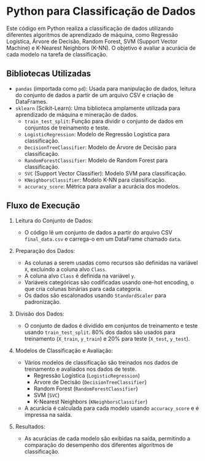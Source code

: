 # Python para Classificação de Dados

Este código em Python realiza a classificação de dados utilizando diferentes algoritmos de aprendizado de máquina, como Regressão Logística, Árvore de Decisão, Random Forest, SVM (Support Vector Machine) e K-Nearest Neighbors (K-NN). O objetivo é avaliar a acurácia de cada modelo na tarefa de classificação.

## Bibliotecas Utilizadas

- `pandas` (importada como `pd`): Usada para manipulação de dados, leitura do conjunto de dados a partir de um arquivo CSV e criação de DataFrames.
- `sklearn` (Scikit-Learn): Uma biblioteca amplamente utilizada para aprendizado de máquina e mineração de dados.
  - `train_test_split`: Função para dividir o conjunto de dados em conjuntos de treinamento e teste.
  - `LogisticRegression`: Modelo de Regressão Logística para classificação.
  - `DecisionTreeClassifier`: Modelo de Árvore de Decisão para classificação.
  - `RandomForestClassifier`: Modelo de Random Forest para classificação.
  - `SVC` (Support Vector Classifier): Modelo SVM para classificação.
  - `KNeighborsClassifier`: Modelo K-NN para classificação.
  - `accuracy_score`: Métrica para avaliar a acurácia dos modelos.

## Fluxo de Execução

1. Leitura do Conjunto de Dados:
   - O código lê um conjunto de dados a partir do arquivo CSV `final_data.csv` e carrega-o em um DataFrame chamado `data`.

2. Preparação dos Dados:
   - As colunas a serem usadas como recursos são definidas na variável `X`, excluindo a coluna alvo `Class`.
   - A coluna alvo `Class` é definida na variável `y`.
   - Variáveis categóricas são codificadas usando one-hot encoding, o que cria colunas binárias para cada categoria.
   - Os dados são escalonados usando `StandardScaler` para padronização.

3. Divisão dos Dados:
   - O conjunto de dados é dividido em conjuntos de treinamento e teste usando `train_test_split`. 80% dos dados são usados para treinamento (`X_train`, `y_train`) e 20% para teste (`X_test`, `y_test`).

4. Modelos de Classificação e Avaliação:
   - Vários modelos de classificação são treinados nos dados de treinamento e avaliados nos dados de teste.
     - Regressão Logística (`LogisticRegression`)
     - Árvore de Decisão (`DecisionTreeClassifier`)
     - Random Forest (`RandomForestClassifier`)
     - SVM (`SVC`)
     - K-Nearest Neighbors (`KNeighborsClassifier`)
   - A acurácia é calculada para cada modelo usando `accuracy_score` e é impressa na saída.

5. Resultados:
   - As acurácias de cada modelo são exibidas na saída, permitindo a comparação do desempenho dos diferentes algoritmos de classificação.

